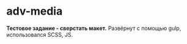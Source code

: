 # adv-media
<b>Тестовое задание - сверстать макет.</b>
Развёрнут с помощью gulp, использовался SCSS, JS.
